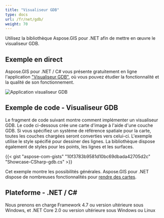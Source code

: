 ```yaml
---
title: "Visualiseur GDB"
type: docs
url: /fr/net/gdb/
weight: 70
---
```


Utilisez la bibliothèque Aspose.GIS pour .NET afin de mettre en œuvre le visualiseur GDB.

## **Exemple en direct**

Aspose.GIS pour .NET / C# vous présente gratuitement en ligne l'application ["Visualiseur GDB"](https://products.aspose.app/gis/viewer/gdb), où vous pouvez étudier la fonctionnalité et la qualité de son fonctionnement.

![Application visualiseur GDB](viewer.png)

## **Exemple de code - Visualiseur GDB**

Le fragment de code suivant montre comment implémenter un visualiseur GDB. Le code ci-dessous crée une carte d'image à l'aide d'une couche GDB. Si vous spécifiez un système de référence spatiale pour la carte, toutes les couches chargées seront converties vers celui-ci.
L'exemple utilise le style spécifié pour dessiner des lignes. La bibliothèque dispose également de styles pour les points, les lignes et les surfaces.

{{< gist "aspose-com-gists" "10f3783b9581d10bc69dbada42705d2c" "Showcase-CSharp-gdb.cs" >}}

Cet exemple montre les possibilités générales. Aspose.GIS pour .NET dispose de nombreuses fonctionnalités pour [rendre des cartes](https://docs.aspose.com/gis/net/map-rendering/).

## **Plateforme - .NET / C#**

Nous prenons en charge Framework 4.7 ou version ultérieure sous Windows, et .NET Core 2.0 ou version ultérieure sous Windows ou Linux

